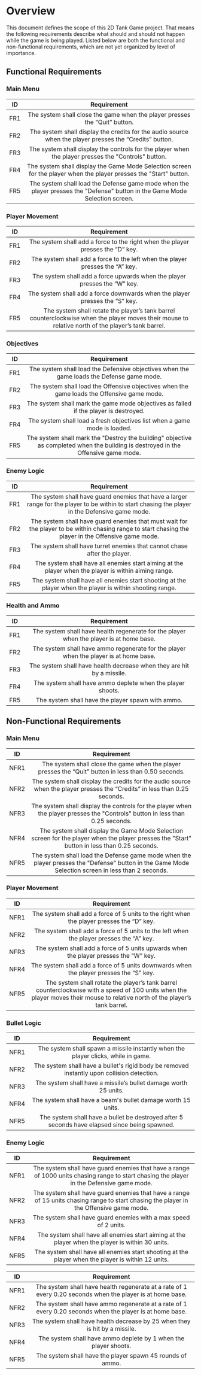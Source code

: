 # Overview

This document defines the scope of this 2D Tank Game project. That means the following requirements describe what should and should not happen while 
the game is being played. Listed below are both the functional and non-functional requirements, which are not yet organized by level of importance.

## Functional Requirements

### Main Menu
| ID | Requirement |
| :-------------: | :----------: |
| FR1 | The system shall close the game when the player presses the “Quit” button. |
| FR2 | The system shall display the credits for the audio source when the player presses the “Credits” button. |
| FR3 | The system shall display the controls for the player when the player presses the "Controls" button. |
| FR4 | The system shall display the Game Mode Selection screen for the player when the player presses the "Start" button. |
| FR5 | The system shall load the Defense game mode when the player presses the "Defense" button in the Game Mode Selection screen. |

### Player Movement
| ID | Requirement |
| :-------------: | :----------: |
| FR1 | The system shall add a force to the right when the player presses the “D” key. |
| FR2 | The system shall add a force to the left when the player presses the “A” key. |
| FR3 | The system shall add a force upwards when the player presses the “W” key. |
| FR4 | The system shall add a force downwards when the player presses the “S” key. |
| FR5 | The system shall rotate the player’s tank barrel counterclockwise when the player moves their mouse to relative north of the player’s tank barrel. |

### Objectives
| ID | Requirement |
| :-------------: | :----------: |
| FR1 | The system shall load the Defensive objectives when the game loads the Defense game mode. |
| FR2 | The system shall load the Offensive objectives when the game loads the Offensive game mode. |
| FR3 | The system shall mark the game mode objectives as failed if the player is destroyed. |
| FR4 | The system shall load a fresh objectives list when a game mode is loaded. |
| FR5 | The system shall mark the "Destroy the building" objective as completed when the building is destroyed in the Offensive game mode. |

### Enemy Logic
| ID | Requirement |
| :-------------: | :----------: |
| FR1 | The system shall have guard enemies that have a larger range for the player to be within to start chasing the player in the Defensive game mode. |
| FR2 | The system shall have guard enemies that must wait for the player to be within chasing range to start chasing the player in the Offensive game mode. |
| FR3 | The system shall have turret enemies that cannot chase after the player. |
| FR4 | The system shall have all enemies start aiming at the player when the player is within aiming range. |
| FR5 | The system shall have all enemies start shooting at the player when the player is within shooting range. |

### Health and Ammo
| ID | Requirement |
| :-------------: | :----------: |
| FR1 | The system shall have health regenerate for the player when the player is at home base. |
| FR2 | The system shall have ammo regenerate for the player when the player is at home base. |
| FR3 | The system shall have health decrease when they are hit by a missile. |
| FR4 | The system shall have ammo deplete when the player shoots. |
| FR5 | The system shall have the player spawn with ammo. |


## Non-Functional Requirements

### Main Menu
| ID | Requirement |
| :-------------: | :----------: |
| NFR1 | The system shall close the game when the player presses the “Quit” button in less than 0.50 seconds. |
| NFR2 | The system shall display the credits for the audio source when the player presses the “Credits” in less than 0.25 seconds. |
| NFR3 | The system shall display the controls for the player when the player presses the "Controls" button in less than 0.25 seconds. |
| NFR4 | The system shall display the Game Mode Selection screen for the player when the player presses the "Start" button in less than 0.25 seconds. |
| NFR5 | The system shall load the Defense game mode when the player presses the "Defense" button in the Game Mode Selection screen in less than 2 seconds. |

### Player Movement
| ID | Requirement |
| :-------------: | :----------: |
| NFR1 | The system shall add a force of 5 units to the right when the player presses the “D” key. |
| NFR2 | The system shall add a force of 5 units to the left when the player presses the “A” key. |
| NFR3 | The system shall add a force of 5 units upwards when the player presses the “W” key. |
| NFR4 | The system shall add a force of 5 units downwards when the player presses the “S” key. |
| NFR5 | The system shall rotate the player’s tank barrel counterclockwise with a speed of 100 units when the player moves their mouse to relative north of the player’s tank barrel. |

### Bullet Logic
| ID | Requirement |
| :-------------: | :----------: |
| NFR1 | The system shall spawn a missile instantly when the player clicks, while in game. |
| NFR2 | The system shall have a bullet's rigid body be removed instantly upon collision detection. |
| NFR3 | The system shall have a missile’s bullet damage worth 25 units. |
| NFR4 | The system shall have a beam's bullet damage worth 15 units. |
| NFR5 | The system shall have a bullet be destroyed after 5 seconds have elapsed since being spawned. |

### Enemy Logic
| ID | Requirement |
| :-------------: | :----------: |
| NFR1 | The system shall have guard enemies that have a range of 1000 units chasing range to start chasing the player in the Defensive game mode. |
| NFR2 | The system shall have guard enemies that have a range of 15 units chasing range to start chasing the player in the Offensive game mode. |
| NFR3 | The system shall have guard enemies with a max speed of 2 units. |
| NFR4 | The system shall have all enemies start aiming at the player when the player is within 30 units. |
| NFR5 | The system shall have all enemies start shooting at the player when the player is within 12 units. |

| ID | Requirement |
| :-------------: | :----------: |
| NFR1 | The system shall have health regenerate at a rate of 1 every 0.20 seconds when the player is at home base. |
| NFR2 | The system shall have ammo regenerate at a rate of 1 every 0.20 seconds when the player is at home base. |
| NFR3 | The system shall have health decrease by 25 when they is hit by a missile. |
| NFR4 | The system shall have ammo deplete by 1 when the player shoots. |
| NFR5 | The system shall have the player spawn 45 rounds of ammo. |

	